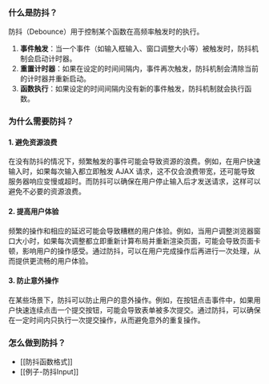 ### 什么是防抖？

防抖（Debounce）用于控制某个函数在高频率触发时的执行。

1. **事件触发**：当一个事件（如输入框输入、窗口调整大小等）被触发时，防抖机制会启动计时器。
2. **重置计时器**：如果在设定的时间间隔内，事件再次触发，防抖机制会清除当前的计时器并重新启动。
3. **函数执行**：如果设定的时间间隔内没有新的事件触发，防抖机制就会执行函数。

### 为什么需要防抖？
#### 1. **避免资源浪费**
在没有防抖的情况下，频繁触发的事件可能会导致资源的浪费。例如，在用户快速输入时，如果每次输入都立即触发 AJAX 请求，这不仅会浪费带宽，还可能导致服务器响应变慢或超时。而防抖可以确保在用户停止输入后才发送请求，这样可以避免不必要的资源浪费。

#### 2. **提高用户体验**
频繁的操作和相应的延迟可能会导致糟糕的用户体验。例如，当用户调整浏览器窗口大小时，如果每次调整都立即重新计算布局并重新渲染页面，可能会导致页面卡顿，影响用户的操作感受。通过防抖，可以在用户完成操作后再进行一次处理，从而提供更流畅的用户体验。

#### 3. **防止意外操作**
在某些场景下，防抖可以防止用户的意外操作。例如，在按钮点击事件中，如果用户快速连续点击一个提交按钮，可能会导致表单被多次提交。通过防抖，可以确保在一定时间内只执行一次提交操作，从而避免意外的重复操作。


### 怎么做到防抖？

- [[防抖函数格式]]
- [[例子-防抖Input]]

